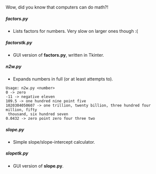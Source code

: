 Wow, did you know that computers can do math?!

##### factors.py
- Lists factors for numbers. Very slow on larger ones though :(

##### factorstk.py
- GUI version of **factors.py**, written in Tkinter.

##### n2w.py
- Expands numbers in full (or at least attempts to).

```
Usage: n2w.py <number>
0 -> zero
-11 -> negative eleven
109.5 -> one hundred nine point five
1020304050607 -> one trillion, twenty billion, three hundred four million, fifty
 thousand, six hundred seven
0.0432 -> zero point zero four three two
```

##### slope.py
- Simple slope/slope-intercept calculator.

##### slopetk.py
- GUI version of **slope.py**.

